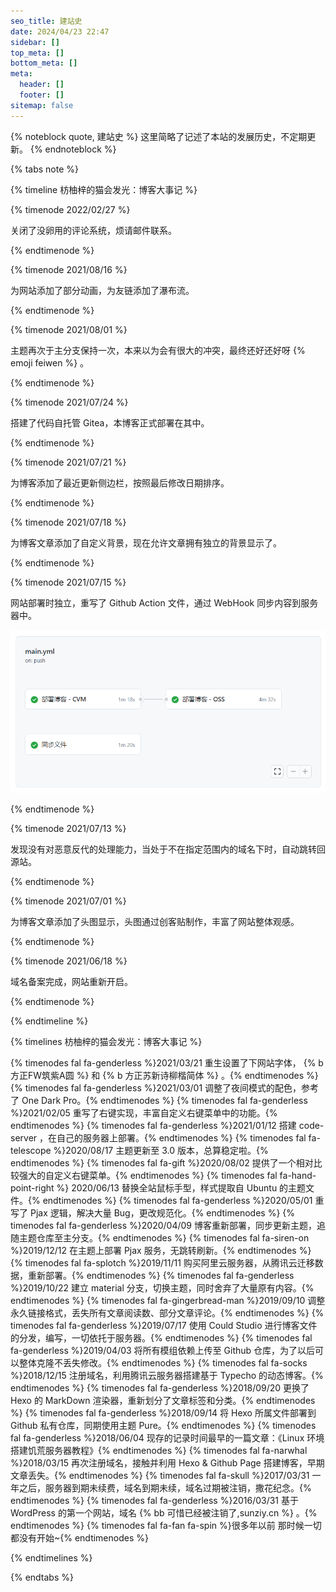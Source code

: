 ```yaml
---
seo_title: 建站史
date: 2024/04/23 22:47
sidebar: [] 
top_meta: [] 
bottom_meta: [] 
meta: 
  header: [] 
  footer: [] 
sitemap: false
---
```


{% noteblock quote, 建站史 %}
这里简略了记述了本站的发展历史，不定期更新。
{% endnoteblock %}

{% tabs note %}

<!-- tab 2021 -->
{% timeline 枋柚梓的猫会发光：博客大事记 %}

{% timenode 2022/02/27 %}

关闭了没卵用的评论系统，烦请邮件联系。

{% endtimenode %}

{% timenode 2021/08/16 %}

为网站添加了部分动画，为友链添加了瀑布流。

{% endtimenode %}

{% timenode 2021/08/01 %}

主题再次于主分支保持一次，本来以为会有很大的冲突，最终还好还好呀 {% emoji feiwen %} 。

{% endtimenode %}

{% timenode 2021/07/24 %}

搭建了代码自托管 Gitea，本博客正式部署在其中。

{% endtimenode %}

{% timenode 2021/07/21 %}

为博客添加了最近更新侧边栏，按照最后修改日期排序。

{% endtimenode %}

{% timenode 2021/07/18 %}

为博客文章添加了自定义背景，现在允许文章拥有独立的背景显示了。

{% endtimenode %}

{% timenode 2021/07/15 %}

网站部署时独立，重写了 Github Action 文件，通过 WebHook 同步内容到服务器中。

![](../../img/page/timeline/action.png)

{% endtimenode %}

{% timenode 2021/07/13 %}

发现没有对恶意反代的处理能力，当处于不在指定范围内的域名下时，自动跳转回源站。

{% endtimenode %}

{% timenode 2021/07/01 %}

为博客文章添加了头图显示，头图通过创客贴制作，丰富了网站整体观感。

{% endtimenode %}

{% timenode 2021/06/18 %}

域名备案完成，网站重新开启。

{% endtimenode %}

{% endtimeline %}
<!-- endtab -->

<!-- tab Long Long ago -->
{% timelines 枋柚梓的猫会发光：博客大事记 %}

{% timenodes fal fa-genderless %}2021/03/21 重生设置了下网站字体， {% b 方正FW筑紫A圆 %} 和 {% b 方正苏新诗柳楷简体 %} 。{% endtimenodes %}
{% timenodes fal fa-genderless %}2021/03/01 调整了夜间模式的配色，参考了 One Dark Pro。{% endtimenodes %}
{% timenodes fal fa-genderless %}2021/02/05 重写了右键实现，丰富自定义右键菜单中的功能。{% endtimenodes %}
{% timenodes fal fa-genderless %}2021/01/12 搭建 code-server ，在自己的服务器上部署。{% endtimenodes %}
{% timenodes fal fa-telescope %}2020/08/17 主题更新至 3.0 版本，总算稳定啦。{% endtimenodes %}
{% timenodes fal fa-gift %}2020/08/02 提供了一个相对比较强大的自定义右键菜单。{% endtimenodes %}
{% timenodes fal fa-hand-point-right %} 2020/06/13 替换全站鼠标手型，样式提取自 Ubuntu 的主题文件。{% endtimenodes %}
{% timenodes fal fa-genderless %}2020/05/01 重写了 Pjax 逻辑，解决大量 Bug，更改规范化。{% endtimenodes %}
{% timenodes fal fa-genderless %}2020/04/09 博客重新部署，同步更新主题，追随主题仓库至主分支。{% endtimenodes %}
{% timenodes fal fa-siren-on %}2019/12/12 在主题上部署 Pjax 服务，无跳转刷新。{% endtimenodes %}
{% timenodes fal fa-splotch %}2019/11/11 购买阿里云服务器，从腾讯云迁移数据，重新部署。{% endtimenodes %}
{% timenodes fal fa-genderless %}2019/10/22 建立 material 分支，切换主题，同时舍弃了大量原有内容。{% endtimenodes %}
{% timenodes fal fa-gingerbread-man %}2019/09/10 调整永久链接格式，丢失所有文章阅读数、部分文章评论。{% endtimenodes %}
{% timenodes fal fa-genderless %}2019/07/17 使用 Could Studio 进行博客文件的分发，编写，一切依托于服务器。{% endtimenodes %}
{% timenodes fal fa-genderless %}2019/04/03 将所有模组依赖上传至 Github 仓库，为了以后可以整体克隆不丢失修改。{% endtimenodes %}
{% timenodes fal fa-socks %}2018/12/15 注册域名，利用腾讯云服务器搭建基于 Typecho 的动态博客。{% endtimenodes %}
{% timenodes fal fa-genderless %}2018/09/20 更换了 Hexo 的 MarkDown 渲染器，重新划分了文章标签和分类。{% endtimenodes %}
{% timenodes fal fa-genderless %}2018/09/14 将 Hexo 所属文件部署到 Github 私有仓库，同期使用主题 Pure。{% endtimenodes %}
{% timenodes fal fa-genderless %}2018/06/04 现存的记录时间最早的一篇文章：《Linux 环境搭建饥荒服务器教程》{% endtimenodes %}
{% timenodes fal fa-narwhal %}2018/03/15 再次注册域名，接触并利用 Hexo & Github Page 搭建博客，早期文章丢失。{% endtimenodes %}
{% timenodes fal fa-skull %}2017/03/31 一年之后，服务器到期未续费，域名到期未续，域名过期被注销，撒花纪念。{% endtimenodes %}
{% timenodes fal fa-genderless %}2016/03/31 基于 WordPress 的第一个网站，域名 {% bb 可惜已经被注销了,sunziy.cn %} 。{% endtimenodes %}
{% timenodes fal fa-fan fa-spin %}很多年以前 那时候一切都没有开始~{% endtimenodes %}

{% endtimelines %}
<!-- endtab -->

{% endtabs %}
